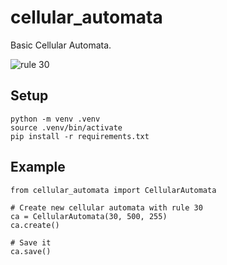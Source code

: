 # cellular_automata
Basic Cellular Automata.

![rule 30](rule30_200x500.png "Rule 30")

## Setup
    python -m venv .venv
    source .venv/bin/activate
    pip install -r requirements.txt


## Example
    from cellular_automata import CellularAutomata

    # Create new cellular automata with rule 30
    ca = CellularAutomata(30, 500, 255)
    ca.create()

    # Save it 
    ca.save()
